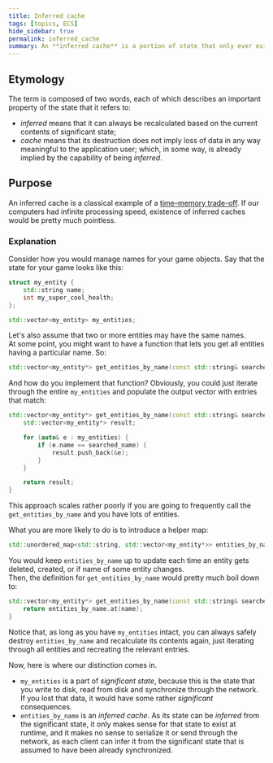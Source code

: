 ```yaml
---
title: Inferred cache
tags: [topics, ECS] 
hide_sidebar: true
permalink: inferred_cache
summary: An **inferred cache** is a portion of state that only ever exists at [run time](https://en.wikipedia.org/wiki/Run_time_(program_lifecycle_phase)) and can always be completely regenerated from some [significant state](significant_state).
---
```


## Etymology

The term is composed of two words, each of which describes an important property of the state that it refers to:
- *inferred* means that it can always be recalculated based on the current contents of significant state;
- *cache* means that its destruction does not imply loss of data in any way meaningful to the application user; which, in some way, is already implied by the capability of being *inferred*.

## Purpose

An inferred cache is a classical example of a [time–memory trade-off](https://en.wikipedia.org/wiki/Space%E2%80%93time_tradeoff).
If our computers had infinite processing speed, existence of inferred caches would be pretty much pointless.

### Explanation

Consider how you would manage names for your game objects.
Say that the state for your game looks like this:

```cpp
struct my_entity {
	std::string name;
	int my_super_cool_health;
};

std::vector<my_entity> my_entities;

````

Let's also assume that two or more entities may have the same names.  
At some point, you might want to have a function that lets you get all entities having a particular name. So:

```cpp
std::vector<my_entity*> get_entities_by_name(const std::string& searched_name);
````

And how do you implement that function?
Obviously, you could just iterate through the entire ``my_entities`` and populate the output vector with entries that match:  

```cpp
std::vector<my_entity*> get_entities_by_name(const std::string& searched_name) {
	std::vector<my_entity*> result;

	for (auto& e : my_entities) {
		if (e.name == searched_name) {
			result.push_back(&e);
		}
	}

	return result;
}
````

This approach scales rather poorly if you are going to frequently call the ``get_entities_by_name`` and you have lots of entities.  

What you are more likely to do is to introduce a helper map:

```cpp
std::unordered_map<std::string, std::vector<my_entity*>> entities_by_name;
````

You would keep ``entities_by_name`` up to update each time an entity gets deleted, created, or if name of some entity changes.  
Then, the definition for ``get_entities_by_name`` would pretty much boil down to:

```cpp
std::vector<my_entity*> get_entities_by_name(const std::string& searched_name) {
	return entities_by_name.at(name);
}
````

Notice that, as long as you have ``my_entities`` intact, you can always safely destroy ``entities_by_name`` and recalculate its contents again, just iterating through all entities and recreating the relevant entries.

Now, here is where our distinction comes in.

- ``my_entities`` is a part of *significant state*, because this is the state that you write to disk, read from disk and synchronize through the network. If you lost that data, it would have some rather *significant* consequences.
- ``entities_by_name`` is an *inferred cache*. As its state can be *inferred* from the significant state, it only makes sense for that state to exist at runtime, and it makes no sense to serialize it or send through the network, as each client can infer it from the significant state that is assumed to have been already synchronized.
